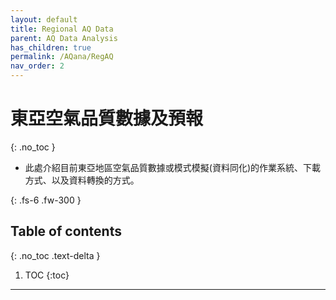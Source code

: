 ```yaml
---
layout: default
title: Regional AQ Data
parent: AQ Data Analysis
has_children: true
permalink: /AQana/RegAQ
nav_order: 2
---
```


# 東亞空氣品質數據及預報
{: .no_toc }

- 此處介紹目前東亞地區空氣品質數據或模式模擬(資料同化)的作業系統、下載方式、以及資料轉換的方式。

{: .fs-6 .fw-300 }

## Table of contents
{: .no_toc .text-delta }

1. TOC
{:toc}

---




